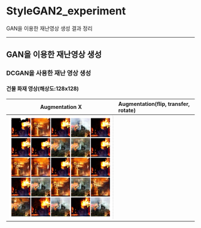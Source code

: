 # StyleGAN2_experiment
GAN을 이용한 재난영상 생성 결과 정리

----------------

## GAN을 이용한 재난영상 생성

### DCGAN을 사용한 재난 영상 생성
 
#### 건물 화재 영상(해상도:128x128)
| Augmentation X | Augmentation(flip, transfer, rotate) | 
| ------- | :------ |
| ![128x128](https://github.com/Hwa-Jong/StyleGAN2_experiment/blob/main/imgs/DCGAN%20%EB%8D%B0%EC%9D%B4%ED%84%B0%20%EC%A6%9D%EA%B0%95%20X%EA%B2%B0%EA%B3%BC%20128x128.png) | |




